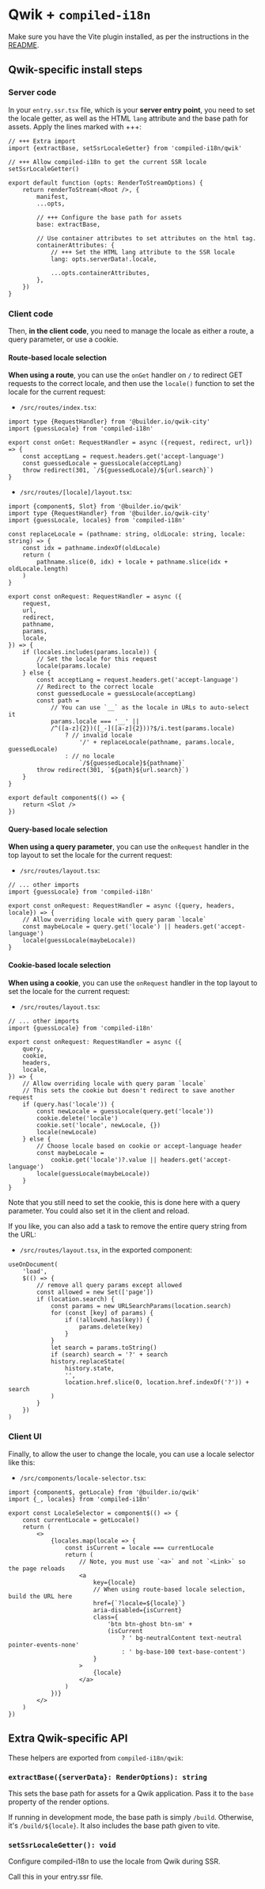 # Qwik + `compiled-i18n`

Make sure you have the Vite plugin installed, as per the instructions in the [README](../Readme.md).

## Qwik-specific install steps
### Server code

In your `entry.ssr.tsx` file, which is your **server entry point**, you need to set the locale getter, as well as the HTML `lang` attribute and the base path for assets. Apply the lines marked with +++:

```tsx
// +++ Extra import
import {extractBase, setSsrLocaleGetter} from 'compiled-i18n/qwik'

// +++ Allow compiled-i18n to get the current SSR locale
setSsrLocaleGetter()

export default function (opts: RenderToStreamOptions) {
	return renderToStream(<Root />, {
		manifest,
		...opts,

		// +++ Configure the base path for assets
		base: extractBase,

		// Use container attributes to set attributes on the html tag.
		containerAttributes: {
			// +++ Set the HTML lang attribute to the SSR locale
			lang: opts.serverData!.locale,

			...opts.containerAttributes,
		},
	})
}
```

### Client code

Then, **in the client code**, you need to manage the locale as either a route, a query parameter, or use a cookie.

#### Route-based locale selection

**When using a route**, you can use the `onGet` handler on `/` to redirect GET requests to the correct locale, and then use the `locale()` function to set the locale for the current request:

- `/src/routes/index.tsx`:

```tsx
import type {RequestHandler} from '@builder.io/qwik-city'
import {guessLocale} from 'compiled-i18n'

export const onGet: RequestHandler = async ({request, redirect, url}) => {
	const acceptLang = request.headers.get('accept-language')
	const guessedLocale = guessLocale(acceptLang)
	throw redirect(301, `/${guessedLocale}/${url.search}`)
}
```

- `/src/routes/[locale]/layout.tsx`:

```tsx
import {component$, Slot} from '@builder.io/qwik'
import type {RequestHandler} from '@builder.io/qwik-city'
import {guessLocale, locales} from 'compiled-i18n'

const replaceLocale = (pathname: string, oldLocale: string, locale: string) => {
	const idx = pathname.indexOf(oldLocale)
	return (
		pathname.slice(0, idx) + locale + pathname.slice(idx + oldLocale.length)
	)
}

export const onRequest: RequestHandler = async ({
	request,
	url,
	redirect,
	pathname,
	params,
	locale,
}) => {
	if (locales.includes(params.locale)) {
		// Set the locale for this request
		locale(params.locale)
	} else {
		const acceptLang = request.headers.get('accept-language')
		// Redirect to the correct locale
		const guessedLocale = guessLocale(acceptLang)
		const path =
			// You can use `__` as the locale in URLs to auto-select it
			params.locale === '__' ||
			/^([a-z]{2})([_-]([a-z]{2}))?$/i.test(params.locale)
				? // invalid locale
					'/' + replaceLocale(pathname, params.locale, guessedLocale)
				: // no locale
					`/${guessedLocale}${pathname}`
		throw redirect(301, `${path}${url.search}`)
	}
}

export default component$(() => {
	return <Slot />
})
```

#### Query-based locale selection

**When using a query parameter**, you can use the `onRequest` handler in the top layout to set the locale for the current request:

- `/src/routes/layout.tsx`:

```tsx
// ... other imports
import {guessLocale} from 'compiled-i18n'

export const onRequest: RequestHandler = async ({query, headers, locale}) => {
	// Allow overriding locale with query param `locale`
	const maybeLocale = query.get('locale') || headers.get('accept-language')
	locale(guessLocale(maybeLocale))
}
```

#### Cookie-based locale selection

**When using a cookie**, you can use the `onRequest` handler in the top layout to set the locale for the current request:

- `/src/routes/layout.tsx`:

```tsx
// ... other imports
import {guessLocale} from 'compiled-i18n'

export const onRequest: RequestHandler = async ({
	query,
	cookie,
	headers,
	locale,
}) => {
	// Allow overriding locale with query param `locale`
	// This sets the cookie but doesn't redirect to save another request
	if (query.has('locale')) {
		const newLocale = guessLocale(query.get('locale'))
		cookie.delete('locale')
		cookie.set('locale', newLocale, {})
		locale(newLocale)
	} else {
		// Choose locale based on cookie or accept-language header
		const maybeLocale =
			cookie.get('locale')?.value || headers.get('accept-language')
		locale(guessLocale(maybeLocale))
	}
}
```

Note that you still need to set the cookie, this is done here with a query parameter. You could also set it in the client and reload.

If you like, you can also add a task to remove the entire query string from the URL:

- `/src/routes/layout.tsx`, in the exported component:

```tsx
useOnDocument(
	'load',
	$(() => {
		// remove all query params except allowed
		const allowed = new Set(['page'])
		if (location.search) {
			const params = new URLSearchParams(location.search)
			for (const [key] of params) {
				if (!allowed.has(key)) {
					params.delete(key)
				}
			}
			let search = params.toString()
			if (search) search = '?' + search
			history.replaceState(
				history.state,
				'',
				location.href.slice(0, location.href.indexOf('?')) + search
			)
		}
	})
)
```

### Client UI

Finally, to allow the user to change the locale, you can use a locale selector like this:

- `/src/components/locale-selector.tsx`:

```tsx
import {component$, getLocale} from '@builder.io/qwik'
import {_, locales} from 'compiled-i18n'

export const LocaleSelector = component$(() => {
	const currentLocale = getLocale()
	return (
		<>
			{locales.map(locale => {
				const isCurrent = locale === currentLocale
				return (
					// Note, you must use `<a>` and not `<Link>` so the page reloads
					<a
						key={locale}
						// When using route-based locale selection, build the URL here
						href={`?locale=${locale}`}
						aria-disabled={isCurrent}
						class={
							'btn btn-ghost btn-sm' +
							(isCurrent
								? ' bg-neutralContent text-neutral pointer-events-none'
								: ' bg-base-100 text-base-content')
						}
					>
						{locale}
					</a>
				)
			})}
		</>
	)
})
```

## Extra Qwik-specific API

These helpers are exported from `compiled-i18n/qwik`:

### `extractBase({serverData}: RenderOptions): string`

This sets the base path for assets for a Qwik application. Pass it to the
`base` property of the render options.

If running in development mode, the base path is simply `/build`. Otherwise,
it's `/build/${locale}`. It also includes the base path given to vite.

### `setSsrLocaleGetter(): void`

Configure compiled-i18n to use the locale from Qwik during SSR.

Call this in your entry.ssr file.

